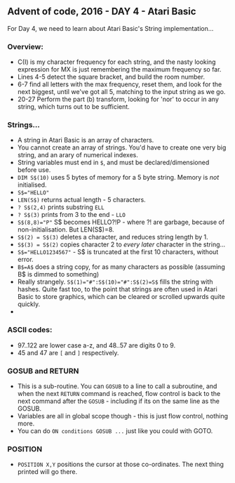 ## Advent of code, 2016 - DAY 4 - Atari Basic

For Day 4, we need to learn about Atari Basic's String implementation...

### Overview:

* C(I) is my character frequency for each string, and the nasty looking expression for MX is just remembering the maximum
frequency so far.
* Lines 4-5 detect the square bracket, and build the room number.
* 6-7 find all letters with the max frequency, reset them, and look for the next biggest, until we've got all 5, matching to the
input string as we go.
* 20-27 Perform the part (b) transform, looking for 'nor' to occur in any string, which turns out to be sufficient.

### Strings...

* A string in Atari Basic is an array of characters.
* You cannot create an array of strings. You'd have to create one very big string, and an arary of numerical indexes.
* String variables must end in ```$```, and must be declared/dimensioned before use.
* ```DIM S$(10)``` uses 5 bytes of memory for a 5 byte string. Memory is *not* initialised.
* ```S$="HELLO"```
* ```LEN(S$)``` returns actual length - 5 characters.
* ```? S$(2,4)``` prints substring ```ELL```
* ```? S$(3)``` prints from 3 to the end - ```LLO```
* ```S$(8,8)="P"``` S$ becomes HELLO?!P - where ?! are garbage, because of non-initialisation. But LEN(S$)=8.
* ```S$(2) = S$(3)``` deletes a character, and reduces string length by 1.
* ```S$(3) = S$(2)``` copies character 2 to *every later* character in the string...
* ```S$="HELLO1234567"``` - S$ is truncated at the first 10 characters, without error.
* ```B$=A$``` does a string copy, for as many characters as possible (assuming B$ is dimmed to something)
* Really strangely. ```S$(1)="#":S$(10)="#":S$(2)=S$``` fills the string with hashes. Quite fast too, to the point that strings are 
often used in Atari Basic to store graphics, which can be cleared or scrolled upwards quite quickly.
* 

### ASCII codes:

* 97..122 are lower case a-z, and 48..57 are digits 0 to 9.
* 45 and 47 are ```[``` and ```]``` respectively. 

### GOSUB and RETURN

* This is a sub-routine. You can ```GOSUB``` to a line to call a subroutine, and when the next ```RETURN``` command is reached, 
flow control is back to the next command after the ```GOSUB``` - including if its on the same line as the GOSUB.
* Variables are all in global scope though - this is just flow control, nothing more.
* You can do ```ON conditions GOSUB ...``` just like you could with GOTO.

### POSITION

* ```POSITION X,Y``` positions the cursor at those co-ordinates. The next thing printed will go there.
